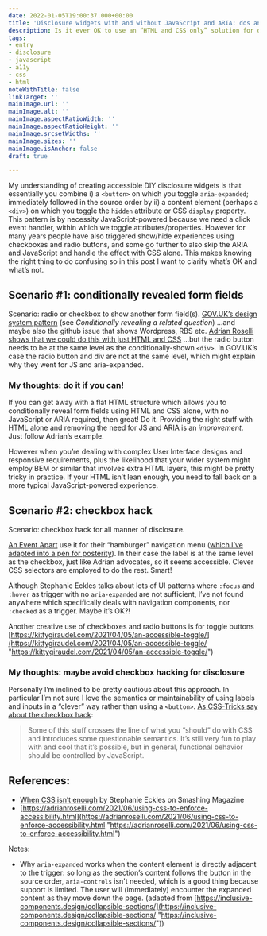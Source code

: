 ```yaml
---
date: 2022-01-05T19:00:37.000+00:00
title: 'Disclosure widgets with and without JavaScript and ARIA: dos and don’ts'
description: Is it ever OK to use an “HTML and CSS only” solution for disclosure widgets?
tags:
- entry
- disclosure
- javascript
- a11y
- css
- html
noteWithTitle: false
linkTarget: ''
mainImage.url: ''
mainImage.alt: ''
mainImage.aspectRatioWidth: ''
mainImage.aspectRatioHeight: ''
mainImage.srcsetWidths: ''
mainImage.sizes: ''
mainImage.isAnchor: false
draft: true

---
```

My understanding of creating accessible DIY disclosure widgets is that essentially you combine i) a `<button>` on which you toggle `aria-expanded`; immediately followed in the source order by ii) a content element (perhaps a `<div>`) on which you toggle the `hidden` attribute or CSS `display` property. This pattern is by necessity JavaScript-powered because we need a click event handler, within which we toggle attributes/properties. However for many years people have also triggered show/hide experiences using checkboxes and radio buttons, and some go further to also skip the ARIA and JavaScript and handle the effect with CSS alone. This makes knowing the right thing to do confusing so in this post I want to clarify what’s OK and what’s not.

## Scenario #1: conditionally revealed form fields

Scenario: radio or checkbox to show another form field(s). [GOV.UK’s design system pattern](https://design-system.service.gov.uk/components/radios/) (see _Conditionally revealing a related question_) …and maybe also the github issue that shows Wordpress, RBS etc. [Adrian Roselli shows that we could do this with just HTML and CSS](https://adrianroselli.com/2021/12/under-engineered-dependency-questions.html) …but the radio button needs to be at the same level as the conditionally-shown `<div>`. In GOV.UK’s case the radio button and div are not at the same level, which might explain why they went for JS and aria-expanded.

### My thoughts: do it if you can!

If you can get away with a flat HTML structure which allows you to  conditionally reveal form fields using HTML and CSS alone, with no JavaScript or ARIA required, then great! Do it. Providing the right stuff with HTML alone and removing the need for JS and ARIA is an _improvement_. Just follow Adrian’s example.

However when you’re dealing with complex User Interface designs and responsive requirements, plus the likelihood that your wider system might employ BEM or similar that involves extra HTML layers, this might be pretty tricky in practice. If your HTML isn’t lean enough, you need to fall back on a more typical JavaScript-powered experience.

## Scenario #2: checkbox hack

Scenario: checkbox hack for all manner of disclosure.

[An Event Apart](https://aneventapart.com/) use it for their “hamburger” navigation menu ([which I’ve adapted into a pen for posterity](https://codepen.io/fuzzylogicx/pen/LYNxZKb)). In their case the label is at the same level as the checkbox, just like Adrian advocates, so it seems accessible. Clever CSS selectors are employed to do the rest. Smart!

Although Stephanie Eckles talks about lots of UI patterns where `:focus` and `:hover` as trigger with no `aria-expanded` are not sufficient, I’ve not found anywhere which specifically deals with navigation components, nor `:checked` as a trigger. Maybe it’s OK?!

Another creative use of checkboxes and radio buttons is for toggle buttons [https://kittygiraudel.com/2021/04/05/an-accessible-toggle/](https://kittygiraudel.com/2021/04/05/an-accessible-toggle/ "https://kittygiraudel.com/2021/04/05/an-accessible-toggle/")

### My thoughts: maybe avoid checkbox hacking for disclosure

Personally I’m inclined to be pretty cautious about this approach. In particular I’m not sure I love the semantics or maintainability of using labels and inputs in a “clever” way rather than using a `<button>`. [As CSS-Tricks say about the checkbox hack](https://css-tricks.com/the-checkbox-hack/): 

> Some of this stuff crosses the line of what you “should” do with CSS and introduces some questionable semantics. It’s still very fun to play with and cool that it’s possible, but in general, functional behavior should be controlled by JavaScript.

## References:

* [When CSS isn’t enough](https://www.smashingmagazine.com/2021/06/css-javascript-requirements-accessible-components/) by Stephanie Eckles on Smashing Magazine
* [https://adrianroselli.com/2021/06/using-css-to-enforce-accessibility.html](https://adrianroselli.com/2021/06/using-css-to-enforce-accessibility.html "https://adrianroselli.com/2021/06/using-css-to-enforce-accessibility.html")

Notes:

* Why `aria-expanded` works when the content element is directly adjacent to the trigger: so long as the section’s content follows the button in the source order, `aria-controls` isn't needed, which is a good thing because support is limited. The user will (immediately) encounter the expanded content as they move down the page. (adapted from [https://inclusive-components.design/collapsible-sections/](https://inclusive-components.design/collapsible-sections/ "https://inclusive-components.design/collapsible-sections/"))